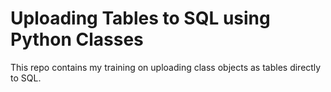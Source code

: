 # Uploading Tables to SQL using Python Classes

This repo contains my training on uploading class objects as tables directly to SQL. 
